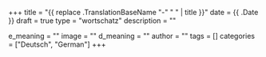 +++
title        = "{{ replace .TranslationBaseName "-" " " | title }}"
date         = {{ .Date }}
draft        = true
type         = "wortschatz"
description  = ""

e_meaning    = ""
image        = ""
d_meaning    = ""
author       = ""
tags         = []
categories   = ["Deutsch", "German"]
+++
